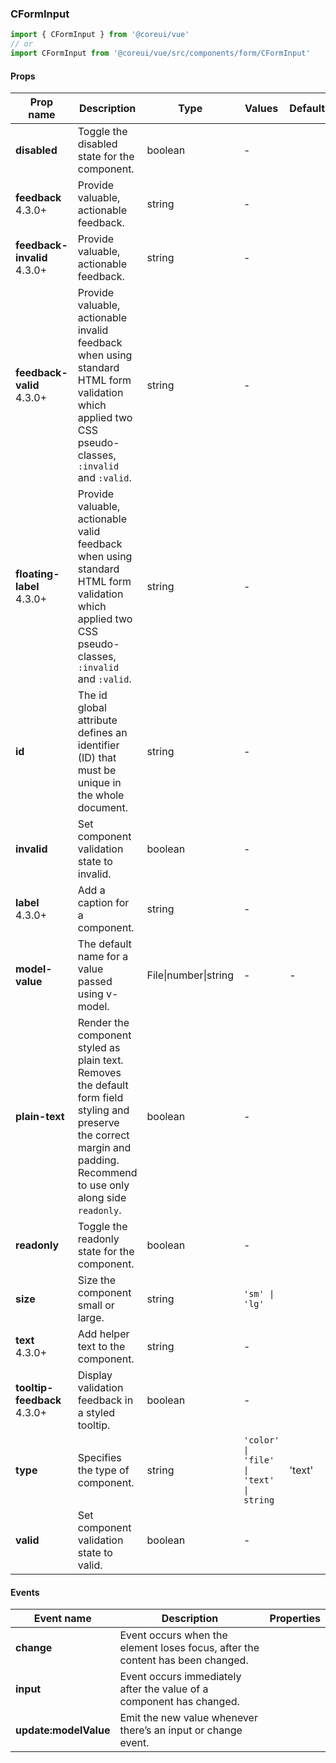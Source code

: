 ### CFormInput

```jsx
import { CFormInput } from '@coreui/vue'
// or
import CFormInput from '@coreui/vue/src/components/form/CFormInput'
```

#### Props

| Prop name                                                           | Description                                                                                                                                                                 | Type                 | Values                                  | Default |
| ------------------------------------------------------------------- | --------------------------------------------------------------------------------------------------------------------------------------------------------------------------- | -------------------- | --------------------------------------- | ------- |
| **disabled**                                                        | Toggle the disabled state for the component.                                                                                                                                | boolean              | -                                       |         |
| **feedback** <br><div class="badge bg-primary">4.3.0+</div>         | Provide valuable, actionable feedback.                                                                                                                                      | string               | -                                       |         |
| **feedback-invalid** <br><div class="badge bg-primary">4.3.0+</div> | Provide valuable, actionable feedback.                                                                                                                                      | string               | -                                       |         |
| **feedback-valid** <br><div class="badge bg-primary">4.3.0+</div>   | Provide valuable, actionable invalid feedback when using standard HTML form validation which applied two CSS pseudo-classes, `:invalid` and `:valid`.                       | string               | -                                       |         |
| **floating-label** <br><div class="badge bg-primary">4.3.0+</div>   | Provide valuable, actionable valid feedback when using standard HTML form validation which applied two CSS pseudo-classes, `:invalid` and `:valid`.                         | string               | -                                       |         |
| **id**                                                              | The id global attribute defines an identifier (ID) that must be unique in the whole document.                                                                               | string               | -                                       |         |
| **invalid**                                                         | Set component validation state to invalid.                                                                                                                                  | boolean              | -                                       |         |
| **label** <br><div class="badge bg-primary">4.3.0+</div>            | Add a caption for a component.                                                                                                                                              | string               | -                                       |         |
| **model-value**                                                     | The default name for a value passed using v-model.                                                                                                                          | File\|number\|string | -                                       | -       |
| **plain-text**                                                      | Render the component styled as plain text. Removes the default form field styling and preserve the correct margin and padding. Recommend to use only along side `readonly`. | boolean              | -                                       |         |
| **readonly**                                                        | Toggle the readonly state for the component.                                                                                                                                | boolean              | -                                       |         |
| **size**                                                            | Size the component small or large.                                                                                                                                          | string               | `'sm' \| 'lg'`                          |         |
| **text** <br><div class="badge bg-primary">4.3.0+</div>             | Add helper text to the component.                                                                                                                                           | string               | -                                       |         |
| **tooltip-feedback** <br><div class="badge bg-primary">4.3.0+</div> | Display validation feedback in a styled tooltip.                                                                                                                            | boolean              | -                                       |         |
| **type**                                                            | Specifies the type of component.                                                                                                                                            | string               | `'color' \| 'file' \| 'text' \| string` | 'text'  |
| **valid**                                                           | Set component validation state to valid.                                                                                                                                    | boolean              | -                                       |         |

#### Events

| Event name            | Description                                                                    | Properties |
| --------------------- | ------------------------------------------------------------------------------ | ---------- |
| **change**            | Event occurs when the element loses focus, after the content has been changed. |
| **input**             | Event occurs immediately after the value of a component has changed.           |
| **update:modelValue** | Emit the new value whenever there’s an input or change event.                  |
